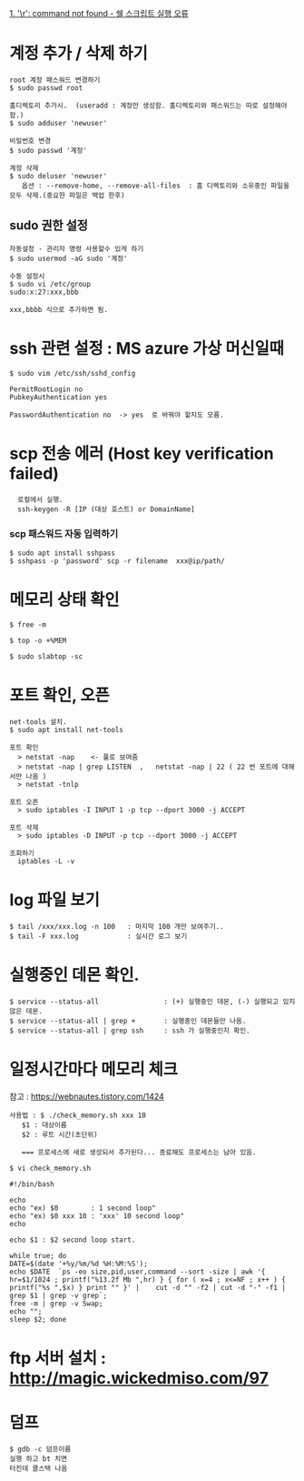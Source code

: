 [1. '\r': command not found - 쉘 스크립트 실행 오류](CarriageReturn_CommandNotFound.md  "'\r': command not found - 쉘 스크립트 실행 오류시 해결법")   

# 계정 추가 / 삭제 하기
```
root 계정 패스워드 변경하기
$ sudo passwd root

홈디렉토리 추가시.  (useradd : 계정만 생성함. 홈디렉토리와 패스워드는 따로 설정해야함.)
$ sudo adduser 'newuser'

비밀번호 변경
$ sudo passwd '계정'

계정 삭제
$ sudo deluser 'newuser'
   옵션 : --remove-home, --remove-all-files  : 홈 디렉토리와 소유중인 파일을 모두 삭제.(중요한 파일은 백업 한후)
```

## sudo 권한 설정
```
자동설정 - 관리자 명령 사용할수 있게 하기
$ sudo usermod -aG sudo '계정'

수동 설정시
$ sudo vi /etc/group
sudo:x:27:xxx,bbb

xxx,bbbb 식으로 추가하면 됨.
```

# ssh 관련 설정 : MS azure 가상 머신일때
```
$ sudo vim /etc/ssh/sshd_config

PermitRootLogin no
PubkeyAuthentication yes

PasswordAuthentication no  -> yes  로 바꿔야 할지도 모름.
```

# scp 전송 에러 (Host key verification failed)
```
  로컬에서 실행.
  ssh-keygen -R [IP (대상 호스트) or DomainName]
```

### scp 패스워드 자동 입력하기
```
$ sudo apt install sshpass
$ sshpass -p 'password' scp -r filename  xxx@ip/path/
```

# 메모리 상태 확인
```
$ free -m

$ top -o +%MEM

$ sudo slabtop -sc
```

# 포트 확인, 오픈
```
net-tools 설치.
$ sudo apt install net-tools

포트 확인
  > netstat -nap    <- 풀로 보여줌
  > netstat -nap | grep LISTEN  ,   netstat -nap | 22 ( 22 번 포트에 대해서만 나옴 )
  > netstat -tnlp
  
포트 오픈
  > sudo iptables -I INPUT 1 -p tcp --dport 3000 -j ACCEPT

포트 삭제
  > sudo iptables -D INPUT -p tcp --dport 3000 -j ACCEPT

조회하기
  iptables -L -v
```

# log 파일 보기
```
$ tail /xxx/xxx.log -n 100   : 마지막 100 개만 보여주기..
$ tail -F xxx.log            : 실시간 로그 보기
```


# 실행중인 데몬 확인.
```
$ service --status-all                : (+) 실행중인 데몬, (-) 실행되고 있지 않은 데몬.
$ service --status-all | grep +       : 실행중인 데몬들만 나옴.
$ service --status-all | grep ssh     : ssh 가 실행중인지 확인.
```


# 일정시간마다 메모리 체크
참고 : https://webnautes.tistory.com/1424   
```
사용법 : $ ./check_memory.sh xxx 10
   $1 : 대상이름
   $2 : 루트 시간(초단위)
   
   === 프로세스에 새로 생성되서 추가된다... 종료해도 프로세스는 남아 있음.
   
$ vi check_memory.sh

#!/bin/bash

echo
echo "ex) $0        : 1 second loop"
echo "ex) $0 xxx 10 : 'xxx' 10 second loop"
echo

echo $1 : $2 second loop start.

while true; do
DATE=$(date '+%y/%m/%d %H:%M:%S');
echo $DATE  `ps -eo size,pid,user,command --sort -size | awk '{ hr=$1/1024 ; printf("%13.2f Mb ",hr) } { for ( x=4 ; x<=NF ; x++ ) { printf("%s ",$x) } print "" }' |    cut -d "" -f2 | cut -d "-" -f1 | grep $1 | grep -v grep`;
free -m | grep -v Swap;
echo "";
sleep $2; done

```


# ftp 서버 설치 : http://magic.wickedmiso.com/97   

# 덤프
```
$ gdb -c 덤프이름
실행 하고 bt 치면
터진데 콜스택 나옴
```
